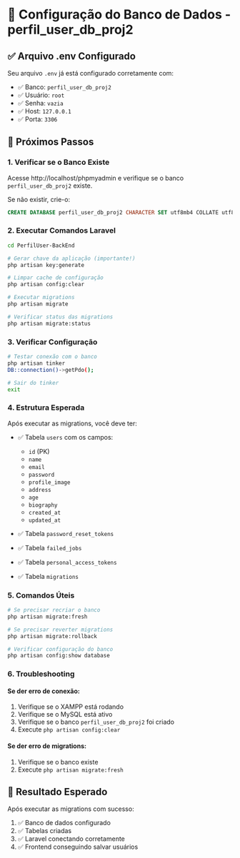 # 🔧 Configuração do Banco de Dados - perfil_user_db_proj2

## ✅ Arquivo .env Configurado

Seu arquivo `.env` já está configurado corretamente com:
- ✅ Banco: `perfil_user_db_proj2`
- ✅ Usuário: `root`
- ✅ Senha: `vazia`
- ✅ Host: `127.0.0.1`
- ✅ Porta: `3306`

## 🚀 Próximos Passos

### 1. Verificar se o Banco Existe

Acesse http://localhost/phpmyadmin e verifique se o banco `perfil_user_db_proj2` existe.

Se não existir, crie-o:
```sql
CREATE DATABASE perfil_user_db_proj2 CHARACTER SET utf8mb4 COLLATE utf8mb4_unicode_ci;
```

### 2. Executar Comandos Laravel

```bash
cd PerfilUser-BackEnd

# Gerar chave da aplicação (importante!)
php artisan key:generate

# Limpar cache de configuração
php artisan config:clear

# Executar migrations
php artisan migrate

# Verificar status das migrations
php artisan migrate:status
```

### 3. Verificar Configuração

```bash
# Testar conexão com o banco
php artisan tinker
DB::connection()->getPdo();

# Sair do tinker
exit
```

### 4. Estrutura Esperada

Após executar as migrations, você deve ter:

- ✅ Tabela `users` com os campos:
  - `id` (PK)
  - `name`
  - `email`
  - `password`
  - `profile_image`
  - `address`
  - `age`
  - `biography`
  - `created_at`
  - `updated_at`

- ✅ Tabela `password_reset_tokens`
- ✅ Tabela `failed_jobs`
- ✅ Tabela `personal_access_tokens`
- ✅ Tabela `migrations`

### 5. Comandos Úteis

```bash
# Se precisar recriar o banco
php artisan migrate:fresh

# Se precisar reverter migrations
php artisan migrate:rollback

# Verificar configuração do banco
php artisan config:show database
```

### 6. Troubleshooting

#### Se der erro de conexão:
1. Verifique se o XAMPP está rodando
2. Verifique se o MySQL está ativo
3. Verifique se o banco `perfil_user_db_proj2` foi criado
4. Execute `php artisan config:clear`

#### Se der erro de migrations:
1. Verifique se o banco existe
2. Execute `php artisan migrate:fresh`

## 🎯 Resultado Esperado

Após executar as migrations com sucesso:
1. ✅ Banco de dados configurado
2. ✅ Tabelas criadas
3. ✅ Laravel conectando corretamente
4. ✅ Frontend conseguindo salvar usuários 